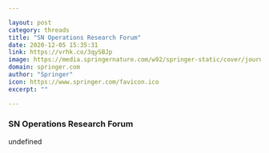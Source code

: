 ```yaml
---

layout: post
category: threads
title: "SN Operations Research Forum"
date: 2020-12-05 15:35:31
link: https://vrhk.co/3qySBJp
image: https://media.springernature.com/w92/springer-static/cover/journal/43069.jpg
domain: springer.com
author: "Springer"
icon: https://www.springer.com/favicon.ico
excerpt: ""

---
```


### SN Operations Research Forum

undefined